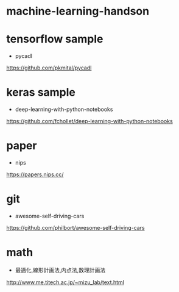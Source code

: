 # machine-learning-handson




# tensorflow sample

- pycadl

https://github.com/pkmital/pycadl



# keras sample

- deep-learning-with-python-notebooks

https://github.com/fchollet/deep-learning-with-python-notebooks



# paper


- nips

https://papers.nips.cc/


# git

- awesome-self-driving-cars

https://github.com/philbort/awesome-self-driving-cars

# math

- 最適化,線形計画法,内点法,数理計画法

http://www.me.titech.ac.jp/~mizu_lab/text.html